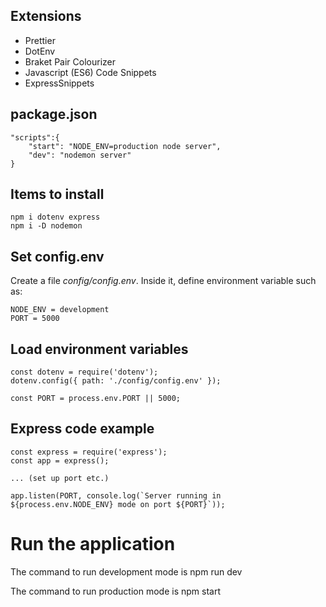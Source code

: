 ## Extensions

- Prettier
- DotEnv
- Braket Pair Colourizer
- Javascript (ES6) Code Snippets
- ExpressSnippets

## package.json

    "scripts":{
        "start": "NODE_ENV=production node server",
        "dev": "nodemon server"
    }

## Items to install

    npm i dotenv express
    npm i -D nodemon

## Set config.env

Create a file *config/config.env*.
Inside it, define environment variable such as:

    NODE_ENV = development
    PORT = 5000

## Load environment variables

    const dotenv = require('dotenv');
    dotenv.config({ path: './config/config.env' });

    const PORT = process.env.PORT || 5000;


## Express code example

    const express = require('express');
    const app = express();
    
    ... (set up port etc.)

    app.listen(PORT, console.log(`Server running in ${process.env.NODE_ENV} mode on port ${PORT}`));

# Run the application

The command to run development mode is 
    npm run dev

The command to run production mode is
    npm start